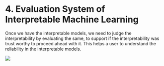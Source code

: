 # 4. Evaluation System of Interpretable Machine Learning

Once we have the interpretable models, we need to judge the interpretability by evaluating the same, to support if the interpretability was trust worthy to proceed ahead with it. This helps a user to understand the reliability in the interpretable models.

![](https://lh6.googleusercontent.com/5tBRJeFRD3TZWJ4E0ct0bkb02fNf2NZ8AfHUEEndYu5JmE8b93u8y7HHp9fH4Si-4Gn9UKj9f5BJE6dQVZahRtTeD-VFf_lSUj4nr14gD1tyzitoY2g2YLSU_9fAyL8XXeimX3rS7DQ)

